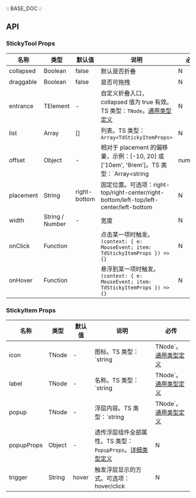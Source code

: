 :: BASE_DOC ::

## API

### StickyTool Props

名称 | 类型 | 默认值 | 说明 | 必传
-- | -- | -- | -- | --
collapsed | Boolean | false | 默认是否折叠 | N
draggable | Boolean | false | 是否可拖拽 | N
entrance | TElement | - | 自定义折叠入口，collapsed 值为 true 有效。TS 类型：`TNode`。[通用类型定义](https://github.com/TDesignOteam/tdesign-react/blob/main/src/common.ts) | N
list | Array | [] | 列表。TS 类型：`Array<TdStickyItemProps>` | N
offset | Object | - | 相对于 placement 的偏移量，示例：[-10, 20] 或 ['10em', '8rem']。TS 类型：`Array<string | number>` | N
placement | String | right-bottom | 固定位置。可选项：right-top/right-center/right-bottom/left-top/left-center/left-bottom | N
width | String / Number | - | 宽度 | N
onClick | Function |  | 点击某一项时触发。`(context: { e: MouseEvent; item: TdStickyItemProps }) => {}` | N
onHover | Function |  | 悬浮到某一项时触发。`(context: { e: MouseEvent; item: TdStickyItemProps }) => {}` | N

### StickyItem Props

名称 | 类型 | 默认值 | 说明 | 必传
-- | -- | -- | -- | --
icon | TNode | - | 图标。TS 类型：`string | TNode`。[通用类型定义](https://github.com/TDesignOteam/tdesign-react/blob/main/src/common.ts) | N
label | TNode | - | 名称。TS 类型：`string | TNode`。[通用类型定义](https://github.com/TDesignOteam/tdesign-react/blob/main/src/common.ts) | N
popup | TNode | - | 浮层内容。TS 类型：`string | TNode`。[通用类型定义](https://github.com/TDesignOteam/tdesign-react/blob/main/src/common.ts) | N
popupProps | Object | - | 透传浮层组件全部属性。TS 类型：`PopupProps`。[详细类型定义](https://github.com/TDesignOteam/tdesign-react/blob/main/src/sticky-tool/type.ts) | N
trigger | String | hover | 触发浮层显示的方式。可选项：hover/click | N
